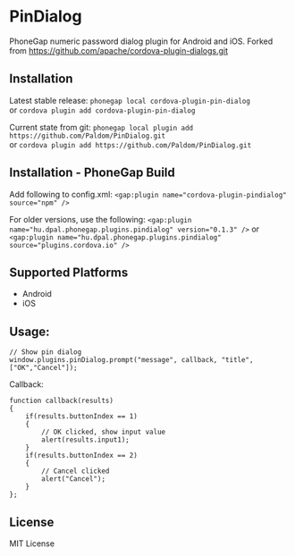 PinDialog
=========

PhoneGap numeric password dialog plugin for Android and iOS. Forked from https://github.com/apache/cordova-plugin-dialogs.git

## Installation

Latest stable release: ```phonegap local cordova-plugin-pin-dialog```  
or ```cordova plugin add cordova-plugin-pin-dialog```

Current state from git: ```phonegap local plugin add https://github.com/Paldom/PinDialog.git```  
or ```cordova plugin add https://github.com/Paldom/PinDialog.git```

## Installation - PhoneGap Build 

Add following to config.xml: ```<gap:plugin name="cordova-plugin-pindialog" source="npm" />```

For older versions, use the following:  ```<gap:plugin name="hu.dpal.phonegap.plugins.pindialog" version="0.1.3" />```
or ```<gap:plugin name="hu.dpal.phonegap.plugins.pindialog" source="plugins.cordova.io" />```

## Supported Platforms

- Android
- iOS

## Usage:

    // Show pin dialog
    window.plugins.pinDialog.prompt("message", callback, "title", ["OK","Cancel"]);

Callback:

    function callback(results)
    {
        if(results.buttonIndex == 1)
        {
            // OK clicked, show input value
            alert(results.input1);
        }
        if(results.buttonIndex == 2)
        {
            // Cancel clicked
            alert("Cancel");
        }
    };

## License

MIT License